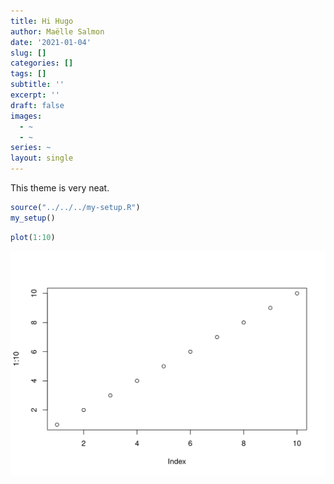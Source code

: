 ```yaml
---
title: Hi Hugo
author: Maëlle Salmon
date: '2021-01-04'
slug: []
categories: []
tags: []
subtitle: ''
excerpt: ''
draft: false
images:
  - ~
  - ~
series: ~
layout: single
---
```


This theme is very neat.


```r
source("../../../my-setup.R")
my_setup()
```


```r
plot(1:10)
```

<img src="unnamed-chunk-1-1.png" width="672" />
